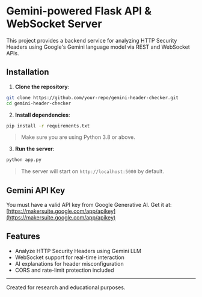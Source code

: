 # Gemini-powered Flask API & WebSocket Server

This project provides a backend service for analyzing HTTP Security Headers using Google's Gemini language model via REST and WebSocket APIs.

## Installation

1. **Clone the repository**:
```bash
git clone https://github.com/your-repo/gemini-header-checker.git
cd gemini-header-checker
```

2. **Install dependencies**:
```bash
pip install -r requirements.txt
```

> Make sure you are using Python 3.8 or above.

3. **Run the server**:
```bash
python app.py
```

> The server will start on `http://localhost:5000` by default.

## Gemini API Key

You must have a valid API key from Google Generative AI. Get it at: [https://makersuite.google.com/app/apikey](https://makersuite.google.com/app/apikey)

## Features

- Analyze HTTP Security Headers using Gemini LLM
- WebSocket support for real-time interaction
- AI explanations for header misconfiguration
- CORS and rate-limit protection included

---

Created for research and educational purposes.